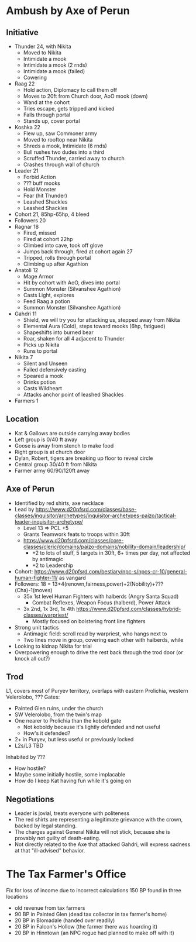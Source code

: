 # Ambush by Axe of Perun
## Initiative
- Thunder 24, with Nikita
  - Moved to Nikita
  - Intimidate a mook
  - Intimidate a mook (2 rnds)
  - Intimidate a mook (failed)
  - Cowering
- Raag 22
  - Hold action, Diplomacy to call them off
  - Moves to 20ft from Church door, AoO mook (down)
  - Wand at the cohort
  - Tries escape, gets tripped and kicked
  - Falls through portal
  - Stands up, cover portal
- Koshka 22
  - Flew up, saw Commoner army
  - Moved to rooftop near Nikita
  - Shreds a mook, Intimidate (6 rnds)
  - Bull rushes two dudes into a third
  - Scruffed Thunder, carried away to church
  - Crashes through wall of church
- Leader 21
  - Forbid Action
  - ??? buff mooks
  - Hold Monster
  - Fear (hit Thunder)
  - Leashed Shackles
  - Leashed Shackles
- Cohort 21, 85hp-65hp, 4 bleed
- Followers 20
- Ragnar 18
  - Fired, missed
  - Fired at cohort 22hp
  - Climbed into cave, took off glove
  - Jumps back through, fired at cohort again 27
  - Tripped, rolls through portal
  - Climbing up after Agathion
- Anatoli 12
  - Mage Armor
  - Hit by cohort with AoO, dives into portal
  - Summon Monster (Silvanshee Agathion)
  - Casts Light, explores
  - Feed Raag a potion
  - Summon Monster (Silvanshee Agathion)
- Gahdri 11
  - Shield, we will try you for attacking us, stepped away from Nikita
  - Elemental Aura (Cold), steps toward mooks (6hp, fatigued)
  - Shapeshifts into burned bear
  - Roar, shaken for all 4 adjacent to Thunder
  - Picks up Nikita
  - Runs to portal
- Nikita 7
  - Silent and Unseen
  - Failed defensively casting
  - Speared a mook
  - Drinks potion
  - Casts Wildheart
  - Attacks anchor point of leashed Shackles
- Farmers 1


## Location
- Kat & Gallows are outside carrying away bodies
- Left group is 0/40 ft away
- Goose is away from stench to make food
- Right group is at church door
- Dylan, Robert, tigers are breaking up floor to reveal circle
- Central group 30/40 ft from Nikita
- Farmer army 60/90/120ft away

## Axe of Perun
- Identified by red shirts, axe necklace
- Lead by https://www.d20pfsrd.com/classes/base-classes/inquisitor/archetypes/inquisitor-archetypes-paizo/tactical-leader-inquisitor-archetype/
  - Level 13 => PCL +5
  - Grants Teamwork feats to troops within 30ft
  - https://www.d20pfsrd.com/classes/core-classes/cleric/domains/paizo-domains/nobility-domain/leadership/
    - +2 to lots of stuff, 5 targets in 30ft, 6+ times per day, not affected by antimagic
    - +2 to Leadership
- Cohort: https://www.d20pfsrd.com/bestiary/npc-s/npcs-cr-10/general-human-fighter-11/ as vangard
- Followers: 18 = 13+4(renown,fairness,power)+2(Nobility)+???(Cha)-1(moves)
  - 35x 1st level Human Fighters with halberds (Angry Santa Squad)
    - Combat Reflexes, Weapon Focus (halberd), Power Attack
  - 3x 2nd, 1x 3rd, 1x 4th https://www.d20pfsrd.com/classes/hybrid-classes/warpriest/
    - Mostly focused on bolstering front line fighters
- Strong unit tactics
  - Antimagic field: scroll read by warpriest, who hangs next to 
  - Two lines move in group, covering each other with halberds, while 
- Looking to kidnap Nikita for trial
- Overpowering enough to drive the rest back through the trod door (or knock all out?)

## Trod 
L1, covers most of Puryev territory, overlaps with eastern Prolichia, western Velerolobo, ???
Gates:
- Painted Glen ruins, under the church
- SW Velerolobo, from the twin's map
- One nearer to Prolichia than the kobold gate
  - Not koboldy because it's lightly defended and not useful
  - How's it defended?
- 2+ in Puryev, but less useful or previously locked
- L2s/L3 TBD

Inhabited by ???
- How hostile?
- Maybe some initially hostile, some implacable
- How do I keep Kat having fun while it's going on

## Negotiations
- Leader is jovial, treats everyone with politeness
- The red shirts are representing a legitimate grievance with the crown, backed by legal standing.
- The charges against General Nikita will not stick, because she is provably not guilty of death-eating.
- Not directly related to the Axe that attacked Gahdri, will express sadness at that "ill-advised" behavior.


# The Tax Farmer's Office
Fix for loss of income due to incorrect calculations
150 BP found in three locations
- old revenue from tax farmers
- 90 BP in Painted Glen (dead tax collector in tax farmer's home)
- 20 BP in Blomadale (handed over readily)
- 20 BP in Falcon's Hollow (the farmer there was hoarding it)
- 20 BP in Hinntown (an NPC rogue had planned to make off with it)

